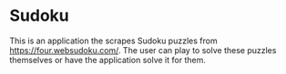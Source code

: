 # Sudoku
This is an application the scrapes Sudoku puzzles from https://four.websudoku.com/.
The user can play to solve these puzzles themselves or have the application solve it
for them.